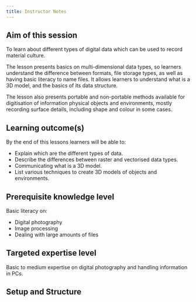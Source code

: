 ```yaml
---
title: Instructor Notes
---
```


## Aim of this session

To learn about different types of digital data which can be used
to record material culture.

The lesson presents basics on multi-dimensional data types,
so learners understand the difference between formats, file storage types,
as well as having basic literacy to name files. It allows
learners to understand what is a 3D model, and the basics of
its data structure.

The lesson also presents portable and non-portable 
methods available for digitisation
of information physical objects and environments, mostly recording
surface details, including shape and colour in some cases.

## Learning outcome(s)

By the end of this lessons learners will be able to:

- Explain which are the different types of data. 
- Describe the differences between raster and vectorised data types.
- Communicating what is a 3D model.
- List various techniques to create 3D models
of objects and environments.


## Prerequisite knowledge level

Basic literacy on:

- Digital photography
- Image processing
- Dealing with large amounts of files 


## Targeted expertise level

Basic to medium expertise on digital photography and handling information in PCs.



<!--
This is a new lesson built with [The Carpentries Workbench][workbench]. 


[workbench]: https://carpentries.github.io/sandpaper-docs

-->
## Setup and Structure
